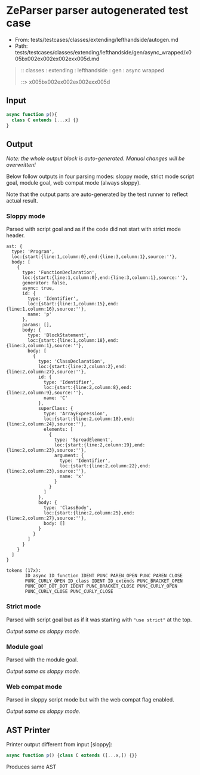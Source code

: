 # ZeParser parser autogenerated test case

- From: tests/testcases/classes/extending/lefthandside/autogen.md
- Path: tests/testcases/classes/extending/lefthandside/gen/async_wrapped/x005bx002ex002ex002exx005d.md

> :: classes : extending : lefthandside : gen : async wrapped
>
> ::> x005bx002ex002ex002exx005d

## Input


`````js
async function p(){
  class C extends [...x] {}
}
`````

## Output

_Note: the whole output block is auto-generated. Manual changes will be overwritten!_

Below follow outputs in four parsing modes: sloppy mode, strict mode script goal, module goal, web compat mode (always sloppy).

Note that the output parts are auto-generated by the test runner to reflect actual result.

### Sloppy mode

Parsed with script goal and as if the code did not start with strict mode header.

`````
ast: {
  type: 'Program',
  loc:{start:{line:1,column:0},end:{line:3,column:1},source:''},
  body: [
    {
      type: 'FunctionDeclaration',
      loc:{start:{line:1,column:0},end:{line:3,column:1},source:''},
      generator: false,
      async: true,
      id: {
        type: 'Identifier',
        loc:{start:{line:1,column:15},end:{line:1,column:16},source:''},
        name: 'p'
      },
      params: [],
      body: {
        type: 'BlockStatement',
        loc:{start:{line:1,column:18},end:{line:3,column:1},source:''},
        body: [
          {
            type: 'ClassDeclaration',
            loc:{start:{line:2,column:2},end:{line:2,column:27},source:''},
            id: {
              type: 'Identifier',
              loc:{start:{line:2,column:8},end:{line:2,column:9},source:''},
              name: 'C'
            },
            superClass: {
              type: 'ArrayExpression',
              loc:{start:{line:2,column:18},end:{line:2,column:24},source:''},
              elements: [
                {
                  type: 'SpreadElement',
                  loc:{start:{line:2,column:19},end:{line:2,column:23},source:''},
                  argument: {
                    type: 'Identifier',
                    loc:{start:{line:2,column:22},end:{line:2,column:23},source:''},
                    name: 'x'
                  }
                }
              ]
            },
            body: {
              type: 'ClassBody',
              loc:{start:{line:2,column:25},end:{line:2,column:27},source:''},
              body: []
            }
          }
        ]
      }
    }
  ]
}

tokens (17x):
       ID_async ID_function IDENT PUNC_PAREN_OPEN PUNC_PAREN_CLOSE
       PUNC_CURLY_OPEN ID_class IDENT ID_extends PUNC_BRACKET_OPEN
       PUNC_DOT_DOT_DOT IDENT PUNC_BRACKET_CLOSE PUNC_CURLY_OPEN
       PUNC_CURLY_CLOSE PUNC_CURLY_CLOSE
`````

### Strict mode

Parsed with script goal but as if it was starting with `"use strict"` at the top.

_Output same as sloppy mode._

### Module goal

Parsed with the module goal.

_Output same as sloppy mode._

### Web compat mode

Parsed in sloppy script mode but with the web compat flag enabled.

_Output same as sloppy mode._

## AST Printer

Printer output different from input [sloppy]:

````js
async function p() {class C extends ([...x,]) {}}
````

Produces same AST
